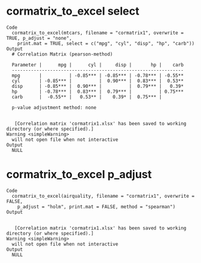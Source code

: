 # cormatrix_to_excel select

    Code
      cormatrix_to_excel(mtcars, filename = "cormatrix1", overwrite = TRUE, p_adjust = "none",
        print.mat = TRUE, select = c("mpg", "cyl", "disp", "hp", "carb"))
    Output
      # Correlation Matrix (pearson-method)
      
      Parameter |      mpg |      cyl |     disp |       hp |    carb
      ---------------------------------------------------------------
      mpg       |          | -0.85*** | -0.85*** | -0.78*** | -0.55**
      cyl       | -0.85*** |          |  0.90*** |  0.83*** |  0.53**
      disp      | -0.85*** |  0.90*** |          |  0.79*** |   0.39*
      hp        | -0.78*** |  0.83*** |  0.79*** |          | 0.75***
      carb      |  -0.55** |   0.53** |    0.39* |  0.75*** |        
      
      p-value adjustment method: none
      
      
       [Correlation matrix 'cormatrix1.xlsx' has been saved to working directory (or where specified).]
    Warning <simpleWarning>
      will not open file when not interactive
    Output
      NULL

# cormatrix_to_excel p_adjust

    Code
      cormatrix_to_excel(airquality, filename = "cormatrix1", overwrite = FALSE,
        p_adjust = "holm", print.mat = FALSE, method = "spearman")
    Output
      
      
       [Correlation matrix 'cormatrix1.xlsx' has been saved to working directory (or where specified).]
    Warning <simpleWarning>
      will not open file when not interactive
    Output
      NULL

